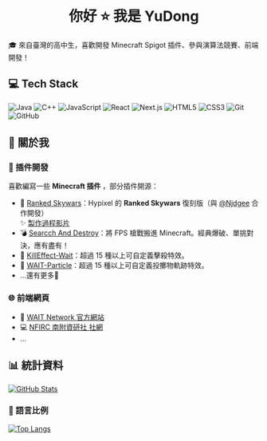 <h1 align="center">你好 ⭐ 我是 YuDong</h1>

🎓 來自臺灣的高中生，喜歡開發 Minecraft Spigot 插件、參與演算法競賽、前端開發！


## 💻 Tech Stack

![Java](https://img.shields.io/badge/Java-%23ED8B00.svg?style=for-the-badge&logo=java&logoColor=white)
![C++](https://img.shields.io/badge/C%2B%2B-%2300599C.svg?style=for-the-badge&logo=c%2B%2B&logoColor=white)
![JavaScript](https://img.shields.io/badge/JavaScript-%23323330.svg?style=for-the-badge&logo=javascript&logoColor=%23F7DF1E)
![React](https://img.shields.io/badge/React-%2320232a.svg?style=for-the-badge&logo=react&logoColor=%2361DAFB)
![Next.js](https://img.shields.io/badge/Next.js-000000?style=for-the-badge&logo=nextdotjs&logoColor=white)
![HTML5](https://img.shields.io/badge/HTML5-%23E34F26.svg?style=for-the-badge&logo=html5&logoColor=white)
![CSS3](https://img.shields.io/badge/CSS3-%231572B6.svg?style=for-the-badge&logo=css3&logoColor=white)
![Git](https://img.shields.io/badge/Git-%23F05033.svg?style=for-the-badge&logo=git&logoColor=white)
![GitHub](https://img.shields.io/badge/GitHub-%23121011.svg?style=for-the-badge&logo=github&logoColor=white)


## 🚀 關於我

### 🔧 插件開發

喜歡編寫一些 **Minecraft 插件** ，部分插件開源：
- 🥇 [Ranked Skywars](https://github.com/NINJADOGE-01/RankedSkywars)：Hypixel 的 **Ranked Skywars** 復刻版（與 [@Njdgee](https://github.com/Njdgee) 合作開發）  
  ✨ [製作過程影片](https://youtu.be/S7ADqNzgzj0?si=GMR5DMygS9T1J1MR)
- 💣 [Searcch And Destroy](https://github.com/yudong-0222/SnD)：將 FPS 槍戰搬進 Minecraft。經典爆破、單挑對決，應有盡有！
- 🎇 [KillEffect-Wait](https://github.com/yudong-0222/killeffect-wait)：超過 15 種以上可自定義擊殺特效。
- 🌈 [WAIT-Particle](https://github.com/yudong-0222/waitparticle)：超過 15 種以上可自定義投擲物軌跡特效。 
- ...還有更多🌟

### 🌐 前端網頁

- 🚀 [WAIT Network 官方網站](https://waitnetwork.vercel.app)
- 💻 [NFIRC 南附資研社 社網](https://nfirc.vercel.app/)
- ...


## 📊 統計資料

[![GitHub Stats](https://github-readme-stats.vercel.app/api?username=YuDong-0222&count_private=true&show_icons=true&theme=dracula)](https://github.com/anuraghazra/github-readme-stats)

### 🧠 語言比例

[![Top Langs](https://github-readme-stats.vercel.app/api/top-langs/?username=YuDong-0222&theme=dracula&hide=css,html)](https://github.com/anuraghazra/github-readme-stats)


